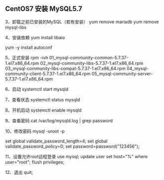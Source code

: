 ## CentOS7 安装 MySQL5.7

3、卸载之前已安装的MySQL（若有安装）
yum remove mariadb
yum remove mysql-libs

4、安装依赖
yum install libaio

yum -y install autoconf

5、正式安装
rpm -ivh 01_mysql-community-common-5.7.37-1.el7.x86_64.rpm 02_mysql-community-libs-5.7.37-1.el7.x86_64.rpm 03_mysql-community-libs-compat-5.7.37-1.el7.x86_64.rpm 04_mysql-community-client-5.7.37-1.el7.x86_64.rpm 05_mysql-community-server-5.7.37-1.el7.x86_64.rpm

6、启动
systemctl start mysqld

7、查看状态
systemctl status mysqld

8、开机启动
systemctl enable mysqld

9、查看密码
cat /var/log/mysqld.log | grep password

10、修改密码
mysql -uroot -p

set global validate_password_length=4;
set global validate_password_policy=0;
set password=password("123456");

11、设置允许root远程登录
use mysql;
update user set host="%" where user="root";
flush privileges;

12、退出
quit;